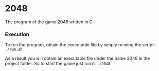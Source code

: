 # 2048

The program of the game 2048 written in C.

### Execution
To run the program, obtain the executable file by simply running the script:
```./run.sh```

As a result you will obtain an executable file under the name 2048 in the project folder. So to start the game just run it:
```./2048```
